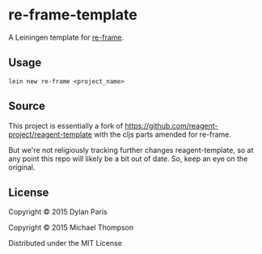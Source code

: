 # re-frame-template

A Leiningen template for [re-frame](https://github.com/Day8/re-frame).

## Usage

`lein new re-frame <project_name>`

## Source

This project is essentially a fork of https://github.com/reagent-project/reagent-template with the cljs parts amended 
for re-frame.

But we're not religiously tracking further changes reagent-template, so at any point this repo will likely be a bit out of date. So, keep an eye on the original. 


## License

Copyright © 2015 Dylan Paris

Copyright © 2015 Michael Thompson

Distributed under the MIT License
